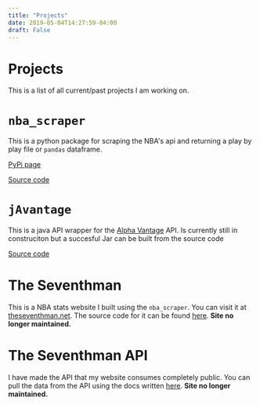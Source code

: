 ```yaml
---
title: "Projects"
date: 2019-05-04T14:27:59-04:00
draft: False
---
```


# Projects

This is a list of all current/past projects I am working on.

# `nba_scraper`

This is a python package for scraping the NBA's api and returning
a play by play file or `pandas` dataframe.

[PyPi page](https://pypi.org/project/nba-scraper/)

[Source code](https://github.com/mcbarlowe/nba_scraper)

# `jAvantage`

This is a java API wrapper for the [Alpha Vantage](https://www.alphavantage.co)
API. Is currently still in construciton but a succesful Jar can be built from
the source code

[Source code](https://github.com/mcbarlowe/jAvantage)

# The Seventhman

This is a NBA stats website I built using the `nba_scraper`. You can visit it at
[theseventhman.net](https://theseventhman.net). The source code for it can be found
[here](https://github.com/mcbarlowe/seventhmanapp). **Site no longer maintained.**

# The Seventhman API

I have made the API that my website consumes completely public. You can pull the
data from the API using the docs written [here](https://github.com/mcbarlowe/seventhmanapi). **Site no longer maintained.**
